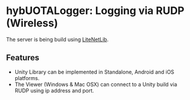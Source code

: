 # hybUOTALogger: Logging via RUDP (Wireless)

The server is being build using [LiteNetLib](https://github.com/RevenantX/LiteNetLib). 

## Features
* Unity Library can be implemented in Standalone, Android and iOS platforms. 
* The Viewer (Windows & Mac OSX) can connect to a Unity build via RUDP using ip address and port.



